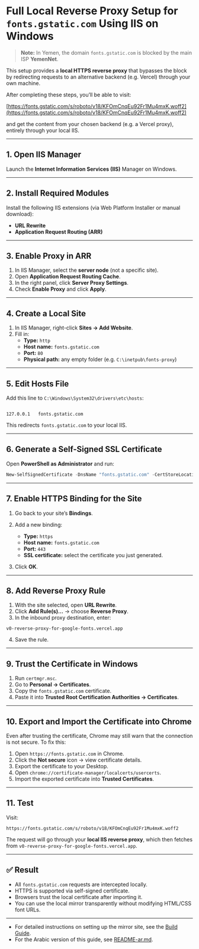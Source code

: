 # Full Local Reverse Proxy Setup for `fonts.gstatic.com` Using IIS on Windows

> **Note:** In Yemen, the domain `fonts.gstatic.com` is blocked by the main ISP **YemenNet**.

This setup provides a **local HTTPS reverse proxy** that bypasses the block by redirecting requests to an alternative backend (e.g. Vercel) through your own machine.

After completing these steps, you’ll be able to visit:

[https://fonts.gstatic.com/s/roboto/v18/KFOmCnqEu92Fr1Mu4mxK.woff2](https://fonts.gstatic.com/s/roboto/v18/KFOmCnqEu92Fr1Mu4mxK.woff2)

and get the content from your chosen backend (e.g. a Vercel proxy), entirely through your local IIS.

---

## 1. Open IIS Manager
Launch the **Internet Information Services (IIS)** Manager on Windows.

---

## 2. Install Required Modules
Install the following IIS extensions (via Web Platform Installer or manual download):

- **URL Rewrite**
- **Application Request Routing (ARR)**

---

## 3. Enable Proxy in ARR
1. In IIS Manager, select the **server node** (not a specific site).  
2. Open **Application Request Routing Cache**.  
3. In the right panel, click **Server Proxy Settings**.  
4. Check **Enable Proxy** and click **Apply**.

---

## 4. Create a Local Site
1. In IIS Manager, right-click **Sites → Add Website**.  
2. Fill in:
   - **Type:** `http`
   - **Host name:** `fonts.gstatic.com`
   - **Port:** `80`
   - **Physical path:** any empty folder (e.g. `C:\inetpub\fonts-proxy`)

---

## 5. Edit Hosts File
Add this line to `C:\Windows\System32\drivers\etc\hosts`:

```

127.0.0.1   fonts.gstatic.com

````

This redirects `fonts.gstatic.com` to your local IIS.

---

## 6. Generate a Self-Signed SSL Certificate
Open **PowerShell as Administrator** and run:

```powershell
New-SelfSignedCertificate -DnsName "fonts.gstatic.com" -CertStoreLocation "cert:\LocalMachine\My"
````

---

## 7. Enable HTTPS Binding for the Site

1. Go back to your site’s **Bindings**.
2. Add a new binding:

   * **Type:** `https`
   * **Host name:** `fonts.gstatic.com`
   * **Port:** `443`
   * **SSL certificate:** select the certificate you just generated.
3. Click **OK**.

---

## 8. Add Reverse Proxy Rule

1. With the site selected, open **URL Rewrite**.
2. Click **Add Rule(s)…** → choose **Reverse Proxy**.
3. In the inbound proxy destination, enter:

```
v0-reverse-proxy-for-google-fonts.vercel.app
```

4. Save the rule.

---

## 9. Trust the Certificate in Windows

1. Run `certmgr.msc`.
2. Go to **Personal → Certificates**.
3. Copy the `fonts.gstatic.com` certificate.
4. Paste it into **Trusted Root Certification Authorities → Certificates**.

---

## 10. Export and Import the Certificate into Chrome

Even after trusting the certificate, Chrome may still warn that the connection is not secure. To fix this:

1. Open `https://fonts.gstatic.com` in Chrome.
2. Click the **Not secure** icon → view certificate details.
3. Export the certificate to your Desktop.
4. Open `chrome://certificate-manager/localcerts/usercerts`.
5. Import the exported certificate into **Trusted Certificates**.

---

## 11. Test

Visit:

```
https://fonts.gstatic.com/s/roboto/v18/KFOmCnqEu92Fr1Mu4mxK.woff2
```

The request will go through your **local IIS reverse proxy**, which then fetches from `v0-reverse-proxy-for-google-fonts.vercel.app`.

---

## ✅ Result

* All `fonts.gstatic.com` requests are intercepted locally.
* HTTPS is supported via self-signed certificate.
* Browsers trust the local certificate after importing it.
* You can use the local mirror transparently without modifying HTML/CSS font URLs.

---
- For detailed instructions on setting up the mirror site, see the [Build Guide](BUILD.md).
- For the Arabic version of this guide, see [README-ar.md](README-ar.md).
